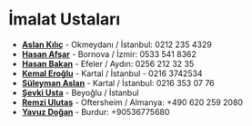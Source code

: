 # İmalat Ustaları

* [**Aslan Kılıç**](https://www.google.com/maps/uv?pb=!1s0x14cab737c2aa8b7d%3A0xb4d68fc074c731ee!3m1!7e115!4shttps%3A%2F%2Flh5.googleusercontent.com%2Fp%2FAF1QipOhWoF6cZzuLjOHRXXAoapGStK4I-pL0OeWW-Pq%3Dw473-h355-k-no!5za8SxbMSxw6cgc2F6ZXZpIG9rIG1leWRhbsSxIC0gR29vZ2xlIFNlYXJjaA!15sCgIgAQ&imagekey=!1e10!2sAF1QipOhWoF6cZzuLjOHRXXAoapGStK4I-pL0OeWW-Pq&hl=en&sa=X&ved=2ahUKEwjM_ef-6oftAhUM-aQKHbOCDTAQoiowFnoECA8QAw) - Okmeydanı / İstanbul:  0212 235 4329
* [**Hasan Afşar**](https://www.instagram.com/afsar.hasan/) - Bornova / İzmir: 0533 541 8362
* [**Hasan Bakan**](https://www.facebook.com/bakanmuzik/) - Efeler / Aydın: 0256 212 32 35
* [**Kemal Eroğlu**](http://www.kopuzsazevi.com/kopuz.htm) - Kartal / İstanbul - 0216 3742534
* [**Süleyman Aslan**](https://www.instagram.com/suleymanguitars) - Kartal / İstanbul: 0216 353 07 76
* [**Şevki Usta**](https://www.instagram.com/sevki.usta/) - Beyoğlu / İstanbul
* [**Remzi Ulutaş**](https://www.youtube.com/watch?v=QkklppqJ-po) - Oftersheim / Almanya: +490 620 259 2080
* [**Yavuz Doğan**]() - Burdur: +90536775680
